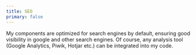 ```yaml
---
title: SEO
primary: false
---
```


My components are optimized for search engines by default, ensuring good visibility in google and other search engines. Of course, any analysis tool (Google Analytics, Piwik, Hotjar etc.) can be integrated into my code.
